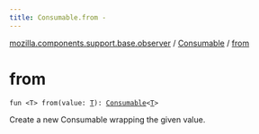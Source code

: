 ```yaml
---
title: Consumable.from - 
---
```


[mozilla.components.support.base.observer](../index.html) / [Consumable](index.html) / [from](./from.html)

# from

`fun <T> from(value: `[`T`](from.html#T)`): `[`Consumable`](index.html)`<`[`T`](from.html#T)`>`

Create a new Consumable wrapping the given value.


